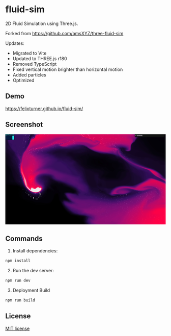 # fluid-sim

2D Fluid Simulation using Three.js.

Forked from https://github.com/amsXYZ/three-fluid-sim

Updates:

- Migrated to Vite
- Updated to THREE.js r180
- Removed TypeScript
- Fixed vertical motion brighter than horizontal motion
- Added particles
- Optimized

## Demo

https://felixturner.github.io/fluid-sim/

## Screenshot

![screenshot](screenshot.png)

## Commands

1. Install dependencies:

```bash
npm install
```

2. Run the dev server:

```bash
npm run dev
```

3. Deployment Build

```bash
npm run build
```

## License

[MIT license](LICENSE)
